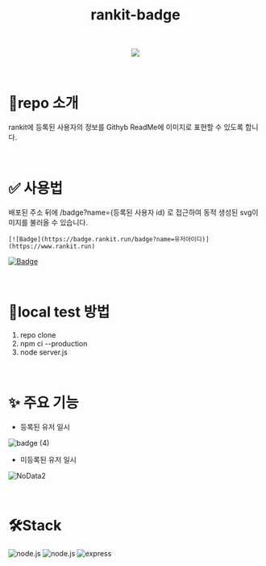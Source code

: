 <h1 align="center"> rankit-badge </h1>
<br>
<p align="center">
  <img src="https://github.com/user-attachments/assets/54ecfcb6-1f6a-4cda-bf14-9ee4c708be67">
</p>

<br>

# 📝repo 소개
rankit에 등록된 사용자의 정보를 Githyb ReadMe에 이미지로 표현할 수 있도록 합니다.

<br>

# ✅ 사용법
배포된 주소 뒤에 /badge?name={등록된 사용자 id} 로 접근하여 동적 생성된 svg이미지를 불러올 수 있습니다.

```
[![Badge](https://badge.rankit.run/badge?name=유저아이디)](https://www.rankit.run)
```
[![Badge](https://badge.rankit.run/badge?name=User1)](https://www.rankit.run)

<br>

# 🧪local test 방법
1. repo clone
2. npm ci --production
3. node server.js

<br>

# ✨ 주요 기능

 - 등록된 유저 일시
   
![badge (4)](https://github.com/user-attachments/assets/1ccc17d3-f732-4c96-af2b-d4dd2b14cb00)

 - 미등록된 유저 일시
   
![NoData2](https://github.com/user-attachments/assets/2d6251dd-44ba-443a-b7c9-ec751b740785)

<br>

# 🛠️Stack
![node.js](https://img.shields.io/badge/JavaScript-F7DF1E?style=for-the-badge&logo=JavaScript&logoColor=white)
![node.js](https://img.shields.io/badge/Node.js-43853D?style=for-the-badge&logo=node.js&logoColor=white)
![express](https://img.shields.io/badge/Express.js-404D59?style=for-the-badge)
